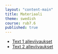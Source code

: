 ```yaml
---
layout: "content-main"
title: Materiaali
theme: swedish
course: rub7.6
published: true
---
```


- [Text 1 alleviivaukset](/media/rub7/text1_alleviivaukset.pdf)
- [Text 2 alleviivaukset](/media/rub7/text2_alleviivaukset_oikeat.pdf)
